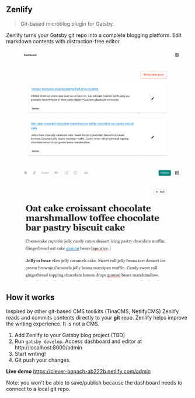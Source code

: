 ## Zenlify

> Git-based microblog plugin for Gatsby.

Zenlify turns your Gatsby git repo into a complete blogging platform.  Edit markdown contents with distraction-free editor.

![Dashboard](./dashboard.png "Dashboard")

![Editor](./editor.png "Editor")

## How it works

Inspired by other git-based CMS toolkits (TinaCMS, NetlifyCMS) Zenlify reads and commits contents directly to your **git** repo.  Zenlify helps improve the writing experience. It is not a CMS.

1.  Add Zenlify to your Gatsby blog project 
  (TBD)
2.  Run  `gatsby develop`.  Access dashboard and editor at http://localhost:8000/admin
3.  Start writing!
4.  Git push your changes. 

**Live demo**
https://clever-banach-ab222b.netlify.com/admin

Note: you won't be able to save/publish because the dashboard needs to connect to a local git repo. 
